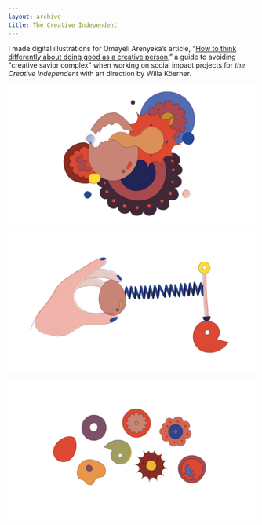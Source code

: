 ```yaml
---
layout: archive
title: The Creative Independent
---
```


I made digital illustrations for Omayeli Arenyeka’s article, “[How to think differently about doing good as a creative person](https://thecreativeindependent.com/guides/how-to-think-differently-about-doing-good-as-a-creative-person/),” a guide to avoiding "creative savior complex" when working on social impact projects for *the Creative Independent* with art direction by Willa Köerner. 


![The Creative Independent](/assets/img/archive/tci/tci1.png)

![The Creative Independent](/assets/img/archive/tci/tci2.png)

![The Creative Independent](/assets/img/archive/tci/tci3.png)

